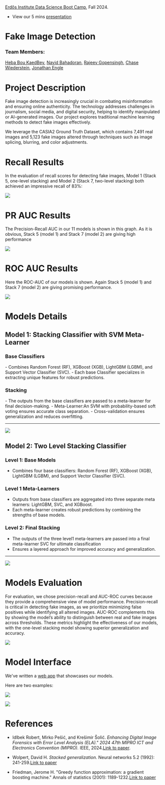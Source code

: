 [Erdős Institute Data Science Boot Camp](https://github.com/TheErdosInstitute/data-science-fall-2024), Fall 2024.

- View our 5 mins [presentation](https://www.erdosinstitute.org/project-database/fall-2024/fake-news-image-detection)

<h1>Fake Image Detection</h1>

<h3>Team Members:</h3>

[Heba Bou KaedBey](https://github.com/hebabkb), [Navid Bahadoran](https://github.com/navidbahadoran), [Rajeev Gopensingh](https://github.com/RajeevGopeesingh), [Chase Wiederstein](https://github.com/ChaseWiederstein), [Jonathan Engle](https://github.com/J3ngle)

<h1>Project Description</h1>

Fake image detection is increasingly crucial in combating misinformation and ensuring online authenticity. The technology addresses challenges in journalism, social media, and digital security, helping to identify manipulated or AI-generated images. Our project explores traditional machine learning methods to detect fake images effectively.

We leverage the CASIA2 Ground Truth Dataset, which contains 7,491 real images and 5,123 fake images altered through techniques such as image splicing, blurring, and color adjustments.

<h1>Recall Results</h1>

In the evaluation of recall scores for detecting fake images, Model 1 (Stack 5, one-level stacking) and Model 2 (Stack 7, two-level stacking) both achieved an impressive recall of 83%:

![](https://github.com/hebabkb/FakevsReal/blob/main/Presentation_Images/Recall%20Scores.png)

<h1>PR AUC Results</h1>

The Precision-Recall AUC in our 11 models is shown in this graph. As it is obvious, Stack 5 (model 1) and Stack 7 (model 2) are giving high performance

![](https://github.com/hebabkb/FakevsReal/blob/main/Presentation_Images/PR%20AUC%20Scores.png)

<h1>ROC AUC Results</h1>

Here the ROC-AUC of our models is shown. Again Stack 5 (model 1) and Stack 7 (model 2) are giving promising performance.

![](https://github.com/hebabkb/FakevsReal/blob/main/Presentation_Images/ROC-AUC%20Scores.png)


<h1>Models Details</h1>

<h2>Model 1: Stacking Classifier with SVM Meta-Learner</h2>

<h3>Base Classifiers</h3>
- Combines Random Forest (RF), XGBoost (XGB), LightGBM (LGBM), and Support Vector Classifier (SVC).
- Each base Classifier specializes in extracting unique features for robust predictions.

<h3>Stacking</h3>
- The outputs from the base classifiers are passed to a meta-learner for final decision-making.
- Meta-Learner:An SVM with probability-based soft voting ensures accurate class separation.
- Cross-validation ensures generalization and reduces overfitting.

---
![](https://github.com/hebabkb/FakevsReal/blob/main/Presentation_Images/One%20Level%20Stacking%20Model.png)

<h2>Model 2: Two Level Stacking Classifier</h2>

<h3>Level 1: Base Models</h3>

- Combines four base classifiers: Random Forest (RF), XGBoost (XGB), LightGBM (LGBM), and Support Vector Classifier (SVC).
  
<h3> Level 1 Meta-Learners</h3>

- Outputs from base classifiers are aggregated into three separate meta learners: LightGBM, SVC, and XGBoost.
- Each meta-learner creates robust predictions by combining the strengths of base models.

<h3> Level 2: Final Stacking</h3>

- The outputs of the three level1 meta-learners are passed into a final meta-learner SVC for ultimate classification
- Ensures a layered approach for improved accuracy and generalization.
  
---
![](https://github.com/hebabkb/FakevsReal/blob/main/Presentation_Images/Two%20Level%20Stacking%20Model.png)

<h1>Models Evaluation</h1>

For evaluation, we chose precision-recall and AUC-ROC curves because they provide a comprehensive view of model performance. Precision-recall is critical in detecting fake images, as we prioritize minimizing false positives while identifying all altered images. AUC-ROC complements this by showing the model’s ability to distinguish between real and fake images across thresholds. These metrics highlight the effectiveness of our models, with the one-level stacking model showing superior generalization and accuracy.


![](https://github.com/hebabkb/FakevsReal/blob/main/Presentation_Images/Models%20Evaluation.png)

<h1>Model Interface</h1>

We've written a [web app](https://huggingface.co/spaces/HebaBouKaedBey/TamperedImageDetection) that showcases our models.

Here are two examples:

![](https://github.com/hebabkb/FakevsReal/blob/main/Presentation_Images/AIvsReal-example1.png)

![](https://github.com/hebabkb/FakevsReal/blob/main/Presentation_Images/AIvsReal-example2.png)


<h1>References</h1>

- Idlbek Robert, Mirko Pešić, and Krešimir Šolić. *Enhancing Digital Image Forensics with Error Level Analysis (ELA)." 2024 47th MIPRO ICT and Electronics Convention (MIPRO).* IEEE, 2024.[Link to paper](https://ieeexplore.ieee.org/stamp/stamp.jsp?tp=&arnumber=10569232).
  
- Wolpert, David H. *Stacked generalization.* Neural networks 5.2 (1992): 241-259.[Link to paper](http://www.machine-learning.martinsewell.com/ensembles/stacking/Wolpert1992.pdf)

- Friedman, Jerome H. "Greedy function approximation: a gradient boosting machine." Annals of statistics (2001): 1189-1232.[Link to paper](https://www.jstor.org/stable/pdf/2699986.pdf)

